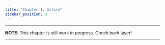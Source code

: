 ```yaml
---
title: "Chapter 1: Inform"
sidebar_position: 3
---
```


---
**NOTE:**
This chapter is still work in progress. Check back layer!

---